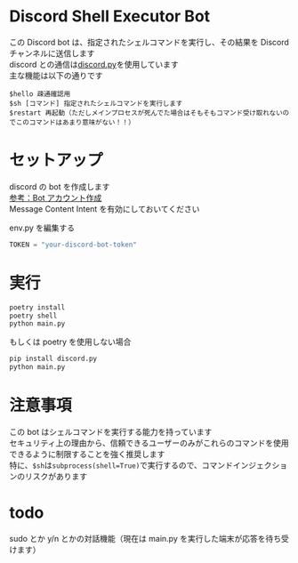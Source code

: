 # Discord Shell Executor Bot

この Discord bot は、指定されたシェルコマンドを実行し、その結果を Discord チャンネルに送信します  
discord との通信は[discord.py](https://discordpy.readthedocs.io/ja/latest/index.html#)を使用しています  
主な機能は以下の通りです

```
$hello 疎通確認用
$sh [コマンド] 指定されたシェルコマンドを実行します
$restart 再起動（ただしメインプロセスが死んでた場合はそもそもコマンド受け取れないのでこのコマンドはあまり意味がない！！）
```

# セットアップ

discord の bot を作成します  
[参考：Bot アカウント作成](https://discordpy.readthedocs.io/ja/latest/discord.html)  
Message Content Intent を有効にしておいてください

env.py を編集する

```py
TOKEN = "your-discord-bot-token"
```

# 実行

```sh
poetry install
poetry shell
python main.py
```

もしくは poetry を使用しない場合

```sh
pip install discord.py
python main.py
```

# 注意事項

この bot はシェルコマンドを実行する能力を持っています  
セキュリティ上の理由から、信頼できるユーザーのみがこれらのコマンドを使用できるように制限することを強く推奨します  
特に、`$sh`は`subprocess(shell=True)`で実行するので、コマンドインジェクションのリスクがあります

# todo

sudo とか y/n とかの対話機能（現在は main.py を実行した端末が応答を待ち受けます）
